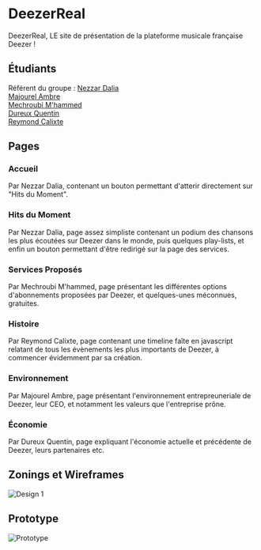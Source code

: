 # DeezerReal

DeezerReal, LE site de présentation de la plateforme musicale française Deezer !

## Étudiants
Référent du groupe : [Nezzar Dalia ](mailto:dalia.nezzar@edu.univ-fcomte.fr?subject=SAE_1_05_06)<br>
[Majourel Ambre ](mailto:ambre.majourel@edu.univ-fcomte.fr?subject=SAE_1_05_06)<br>
[Mechroubi M'hammed ](mailto:m_hammed.mechroubi@edu.univ-fcomte.fr?subject=SAE_1_05_06)<br>
[Dureux Quentin ](mailto:quentin.dureux@edu.univ-fcomte.fr?subject=SAE_1_05_06)<br>
[Reymond Calixte ](mailto:calixte.reymond@edu.univ-fcomte.fr?subject=SAE_1_05_06)

## Pages
### Accueil
Par Nezzar Dalia, contenant un bouton permettant d'atterir directement sur "Hits du Moment".

### Hits du Moment
Par Nezzar Dalia, page assez simpliste contenant un podium des chansons les plus écoutées sur Deezer dans le monde, puis quelques play-lists, et enfin un bouton permettant d'être redirigé sur la page des services.

### Services Proposés
Par Mechroubi M'hammed, page présentant les différentes options d'abonnements proposées par Deezer, et quelques-unes méconnues, gratuites.

### Histoire
Par Reymond Calixte, page contenant une timeline faîte en javascript relatant de tous les évènements les plus importants de Deezer, à commencer évidemment par sa création.

### Environnement
Par Majourel Ambre, page présentant l'environnement entrepreuneriale de Deezer, leur CEO, et notamment les valeurs que l'entreprise prône.

### Économie
Par Dureux Quentin, page expliquant l'économie actuelle et précédente de Deezer, leurs partenaires etc.

## Zonings et Wireframes
![Design 1](https://user-images.githubusercontent.com/113182098/194514197-94dfa3ad-d6bd-4ef3-97ee-386da8fb9e82.png)

## Prototype
![Prototype](https://user-images.githubusercontent.com/113182098/197155315-495d5025-19f0-4a2e-b197-b596f6eb2704.png)

